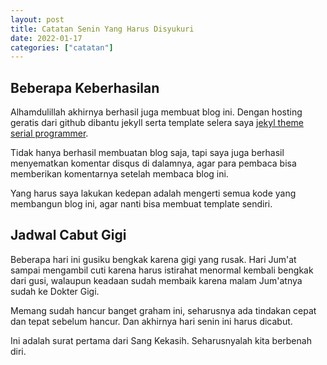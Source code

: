 ```yaml
---
layout: post
title: Catatan Senin Yang Harus Disyukuri
date: 2022-01-17
categories: ["catatan"]
---
```


## Beberapa Keberhasilan
Alhamdulillah akhirnya berhasil juga membuat blog ini. Dengan hosting geratis dari github dibantu jekyll serta template selera saya [jekyl theme serial programmer](https://github.com/sharadcodes/jekyll-theme-serial-programmer).

Tidak hanya berhasil membuatan blog saja, tapi saya juga berhasil menyematkan komentar disqus di dalamnya, agar para pembaca bisa memberikan komentarnya setelah membaca blog ini.

Yang harus saya lakukan kedepan adalah mengerti semua kode yang membangun blog ini, agar nanti bisa membuat template sendiri.

## Jadwal Cabut Gigi
Beberapa hari ini gusiku bengkak karena gigi yang rusak. Hari Jum'at sampai mengambil cuti karena harus istirahat menormal kembali bengkak dari gusi, walaupun keadaan sudah membaik karena malam Jum'atnya sudah ke Dokter Gigi.

Memang sudah hancur banget graham ini, seharusnya ada tindakan cepat dan tepat sebelum hancur. Dan akhirnya hari senin ini harus dicabut.

Ini adalah surat pertama dari Sang Kekasih. Seharusnyalah kita berbenah diri.
